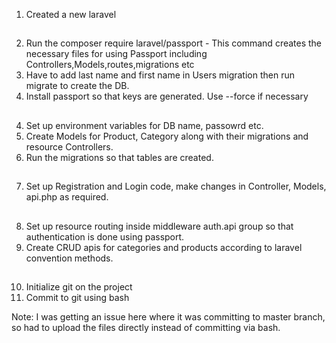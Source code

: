 1. Created a new laravel 

##
2. Run the composer require laravel/passport - This command creates the necessary files for using Passport including Controllers,Models,routes,migrations etc
3. Have to add last name and first name in Users migration then run migrate to create the DB.
3. Install passport so that keys are generated. Use --force if necessary

##
4. Set up environment variables for DB name, passowrd etc.
5. Create Models for Product, Category along with their migrations and resource Controllers.
6. Run the migrations so that tables are created.

##
7.  Set up Registration and Login code, make changes in Controller, Models, api.php as required.

##
8. Set up resource routing inside middleware auth.api group so that authentication is done using passport.
9. Create CRUD apis for categories and products according to laravel convention methods.

##
10. Initialize git on the project
11. Commit to git using bash

Note: I was getting an issue here where it was committing to master branch, so had to upload the files directly instead of committing via bash. 
